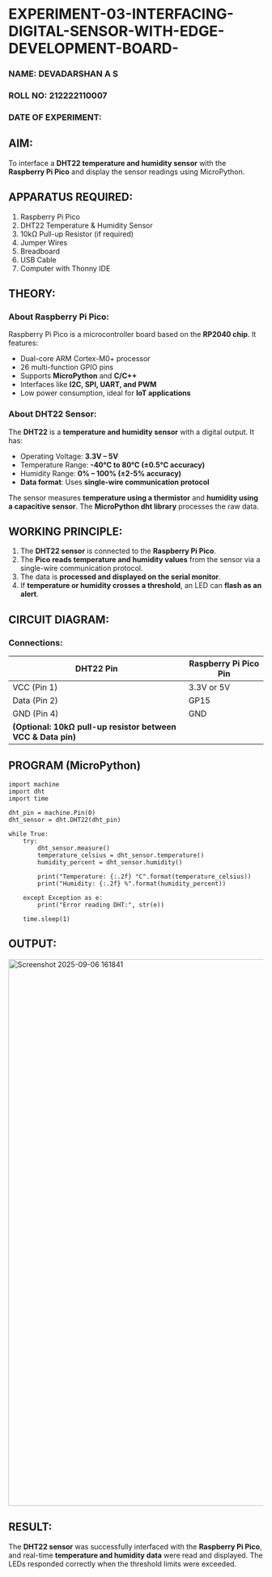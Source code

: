 # EXPERIMENT-03-INTERFACING-DIGITAL-SENSOR-WITH-EDGE-DEVELOPMENT-BOARD-
 
### NAME: DEVADARSHAN A S
### ROLL NO: 212222110007
### DATE OF EXPERIMENT: 

## **AIM:**  
To interface a **DHT22 temperature and humidity sensor** with the **Raspberry Pi Pico** and display the sensor readings using MicroPython.

## **APPARATUS REQUIRED:**  
1. Raspberry Pi Pico  
2. DHT22 Temperature & Humidity Sensor  
3. 10kΩ Pull-up Resistor (if required)  
4. Jumper Wires  
5. Breadboard  
6. USB Cable  
7. Computer with Thonny IDE  

## **THEORY:**  
### **About Raspberry Pi Pico:**  
Raspberry Pi Pico is a microcontroller board based on the **RP2040 chip**. It features:  
- Dual-core ARM Cortex-M0+ processor  
- 26 multi-function GPIO pins  
- Supports **MicroPython** and **C/C++**  
- Interfaces like **I2C, SPI, UART, and PWM**  
- Low power consumption, ideal for **IoT applications**  

### **About DHT22 Sensor:**  
The **DHT22** is a **temperature and humidity sensor** with a digital output. It has:  
- Operating Voltage: **3.3V – 5V**  
- Temperature Range: **-40°C to 80°C (±0.5°C accuracy)**  
- Humidity Range: **0% – 100% (±2-5% accuracy)**  
- **Data format**: Uses **single-wire communication protocol**  

The sensor measures **temperature using a thermistor** and **humidity using a capacitive sensor**. The **MicroPython dht library** processes the raw data.

## **WORKING PRINCIPLE:**  
1. The **DHT22 sensor** is connected to the **Raspberry Pi Pico**.  
2. The **Pico reads temperature and humidity values** from the sensor via a single-wire communication protocol.  
3. The data is **processed and displayed on the serial monitor**.  
4. If **temperature or humidity crosses a threshold**, an LED can **flash as an alert**.  

## **CIRCUIT DIAGRAM:**  
### **Connections:**  

| DHT22 Pin | Raspberry Pi Pico Pin |
|-----------|----------------------|
| VCC (Pin 1) | 3.3V or 5V |
| Data (Pin 2) | GP15 |
| GND (Pin 4) | GND |
| **(Optional: 10kΩ pull-up resistor between VCC & Data pin)** | |

## **PROGRAM (MicroPython)**  
``` 
import machine
import dht
import time

dht_pin = machine.Pin(0)
dht_sensor = dht.DHT22(dht_pin)

while True:
    try:
        dht_sensor.measure()
        temperature_celsius = dht_sensor.temperature()
        humidity_percent = dht_sensor.humidity()

        print("Temperature: {:.2f} °C".format(temperature_celsius))
        print("Humidity: {:.2f} %".format(humidity_percent))

    except Exception as e:
        print("Error reading DHT:", str(e))

    time.sleep(1)
```

## **OUTPUT:**  
 <img width="1920" height="1080" alt="Screenshot 2025-09-06 161841" src="https://github.com/user-attachments/assets/b28d65a3-3eab-42c4-b26f-9bcb3f743d51" />

## **RESULT:**  
The **DHT22 sensor** was successfully interfaced with the **Raspberry Pi Pico**, and real-time **temperature and humidity data** were read and displayed. The LEDs responded correctly when the threshold limits were exceeded.


 
